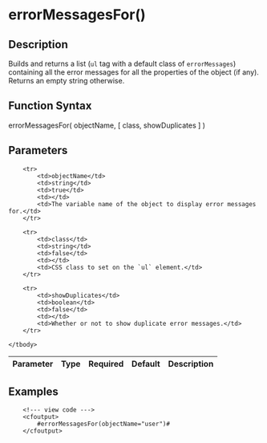 # errorMessagesFor()

## Description
Builds and returns a list (`ul` tag with a default class of `errorMessages`) containing all the error messages for all the properties of the object (if any). Returns an empty string otherwise.

## Function Syntax
errorMessagesFor( objectName, [ class, showDuplicates ] )


## Parameters
<table>
	<thead>
		<tr>
			<th>Parameter</th>
			<th>Type</th>
			<th>Required</th>
			<th>Default</th>
			<th>Description</th>
		</tr>
	</thead>
	<tbody>
		
		<tr>
			<td>objectName</td>
			<td>string</td>
			<td>true</td>
			<td></td>
			<td>The variable name of the object to display error messages for.</td>
		</tr>
		
		<tr>
			<td>class</td>
			<td>string</td>
			<td>false</td>
			<td></td>
			<td>CSS class to set on the `ul` element.</td>
		</tr>
		
		<tr>
			<td>showDuplicates</td>
			<td>boolean</td>
			<td>false</td>
			<td></td>
			<td>Whether or not to show duplicate error messages.</td>
		</tr>
		
	</tbody>
</table>


## Examples
	
		<!--- view code --->
		<cfoutput>
		    #errorMessagesFor(objectName="user")#
		</cfoutput>
